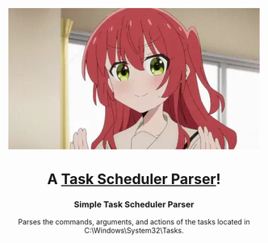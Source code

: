 <p align="center">
  <a href="[https://yuna0x0.com](https://en.wikipedia.org/wiki/Windows_Task_Scheduler)">
    <img src="kita-ikuyo-rap.webp" alt="Banner">
  </a>
</p>

<h1 align="center">A <a href="https://en.wikipedia.org/wiki/Windows_Task_Scheduler">Task Scheduler Parser</a>!</h1>
<p align="center">
  <a href="https://en.wikipedia.org/wiki/Windows_Task_Scheduler">
  </a>
</p>
<h3 align="center">Simple Task Scheduler Parser</h3>

<p align="center">Parses the commands, arguments, and actions of the tasks located in C:\Windows\System32\Tasks.</p>

